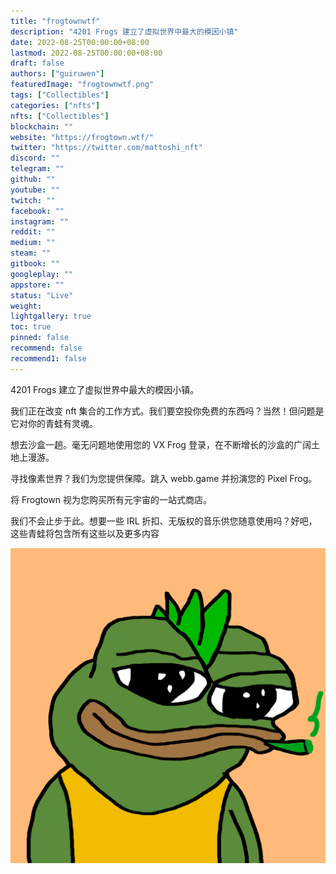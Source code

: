 ```yaml
---
title: "frogtownwtf"
description: "4201 Frogs 建立了虚拟世界中最大的模因小镇"
date: 2022-08-25T00:00:00+08:00
lastmod: 2022-08-25T00:00:00+08:00
draft: false
authors: ["guiruwen"]
featuredImage: "frogtownwtf.png"
tags: ["Collectibles"]
categories: ["nfts"]
nfts: ["Collectibles"]
blockchain: ""
website: "https://frogtown.wtf/"
twitter: "https://twitter.com/mattoshi_nft"
discord: ""
telegram: ""
github: ""
youtube: ""
twitch: ""
facebook: ""
instagram: ""
reddit: ""
medium: ""
steam: ""
gitbook: ""
googleplay: ""
appstore: ""
status: "Live"
weight: 
lightgallery: true
toc: true
pinned: false
recommend: false
recommend1: false
---
```

4201 Frogs 建立了虚拟世界中最大的模因小镇。

我们正在改变 nft 集合的工作方式。我们要空投你免费的东西吗？当然！但问题是它对你的青蛙有灵魂。

想去沙盒一趟。毫无问题地使用您的 VX Frog 登录，在不断增长的沙盒的广阔土地上漫游。

寻找像素世界？我们为您提供保障。跳入 webb.game 并扮演您的 Pixel Frog。

将 Frogtown 视为您购买所有元宇宙的一站式商店。

我们不会止步于此。想要一些 IRL 折扣、无版权的音乐供您随意使用吗？好吧，这些青蛙将包含所有这些以及更多内容

![nft](01.png)